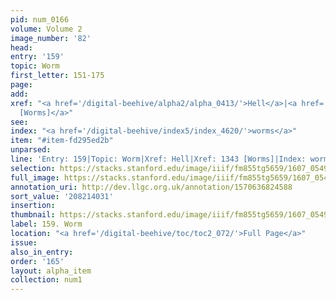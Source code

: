 ```yaml
---
pid: num_0166
volume: Volume 2
image_number: '82'
head:
entry: '159'
topic: Worm
first_letter: 151-175
page:
add:
xref: "<a href='/digital-beehive/alpha2/alpha_0413/'>Hell</a>|<a href='/digital-beehive/num6/num_1895/'>1343
  [Worms]</a>"
see:
index: "<a href='/digital-beehive/index5/index_4620/'>worms</a>"
item: "#item-fd295ed2b"
unparsed:
line: 'Entry: 159|Topic: Worm|Xref: Hell|Xref: 1343 [Worms]|Index: worms|#item-fd295ed2b'
selection: https://stacks.stanford.edu/image/iiif/fm855tg5659/1607_0549/841,4031,2967,470/full/0/default.jpg
full_image: https://stacks.stanford.edu/image/iiif/fm855tg5659/1607_0549/full/full/0/default.jpg
annotation_uri: http://dev.llgc.org.uk/annotation/1570636824588
sort_value: '208214031'
insertion:
thumbnail: https://stacks.stanford.edu/image/iiif/fm855tg5659/1607_0549/841,4031,600,180/250,/0/default.jpg
label: 159. Worm
location: "<a href='/digital-beehive/toc/toc2_072/'>Full Page</a>"
issue:
also_in_entry:
order: '165'
layout: alpha_item
collection: num1
---
```


